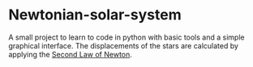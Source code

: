 # Newtonian-solar-system

A small project to learn to code in python with basic tools and a simple graphical interface. The displacements of the stars are calculated by applying the [Second Law of Newton](https://en.wikipedia.org/wiki/Newton%27s_laws_of_motion). 
